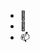 - 🌱
- 💞️
- 📫

<!---
KawaguchiMomo/KawaguchiMomo is a ✨ special ✨ repository because its `README.md` (this file) appears on your GitHub profile.
You can click the Preview link to take a look at your changes.
--->
